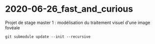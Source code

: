 # 2020-06-26_fast_and_curious
Projet de stage master 1 : modélisation du traitement visuel d'une image fovéale


```
git submodule update --init --recursive
```
